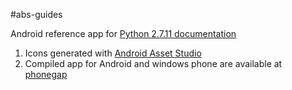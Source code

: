 #abs-guides

Android reference app for [Python 2.7.11 documentation](https://docs.python.org/2.7/index.html)

1. Icons generated with [Android Asset Studio](http://romannurik.github.io/AndroidAssetStudio/)
2. Compiled app for Android and windows phone are available at [phonegap](https://build.phonegap.com)
